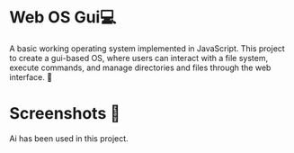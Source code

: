# Web OS Gui💻

A basic working operating system implemented in JavaScript. This project to create a gui-based OS, where users can interact with a file system, execute commands, and manage directories and files through the web interface. 🚀

# Screenshots 📸


Ai has been used in this project.
